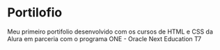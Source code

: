 # Portilofio
Meu primeiro portifolio desenvolvido com os cursos de HTML e CSS da Alura em parceria com o programa ONE - Oracle Next Education T7
